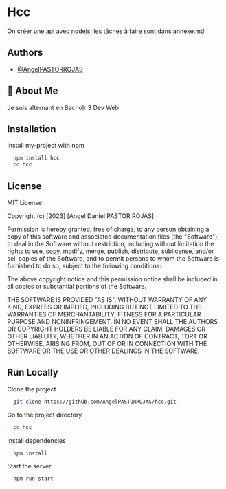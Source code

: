 
# Hcc

On créer une api avec nodejs, les tâches à faire sont dans annexe.md

## Authors

- [@AngelPASTORROJAS](https://github.com/AngelPASTORROJAS)



## 🚀 About Me
Je suis alternant en Bacholr 3 Dev Web


## Installation

Install my-project with npm

```bash
  npm install hcc
  cd hcc
```
    
## License

MIT License

Copyright (c) [2023] [Angel Daniel PASTOR ROJAS]

Permission is hereby granted, free of charge, to any person obtaining a copy
of this software and associated documentation files (the "Software"), to deal
in the Software without restriction, including without limitation the rights
to use, copy, modify, merge, publish, distribute, sublicense, and/or sell
copies of the Software, and to permit persons to whom the Software is
furnished to do so, subject to the following conditions:

The above copyright notice and this permission notice shall be included in all
copies or substantial portions of the Software.

THE SOFTWARE IS PROVIDED "AS IS", WITHOUT WARRANTY OF ANY KIND, EXPRESS OR
IMPLIED, INCLUDING BUT NOT LIMITED TO THE WARRANTIES OF MERCHANTABILITY,
FITNESS FOR A PARTICULAR PURPOSE AND NONINFRINGEMENT. IN NO EVENT SHALL THE
AUTHORS OR COPYRIGHT HOLDERS BE LIABLE FOR ANY CLAIM, DAMAGES OR OTHER
LIABILITY, WHETHER IN AN ACTION OF CONTRACT, TORT OR OTHERWISE, ARISING FROM,
OUT OF OR IN CONNECTION WITH THE SOFTWARE OR THE USE OR OTHER DEALINGS IN THE
SOFTWARE.

## Run Locally

Clone the project

```bash
  git clone https://github.com/AngelPASTORROJAS/hcc.git
```

Go to the project directory

```bash
  cd hcc
```

Install dependencies

```bash
  npm install
```

Start the server

```bash
  npm run start
```

